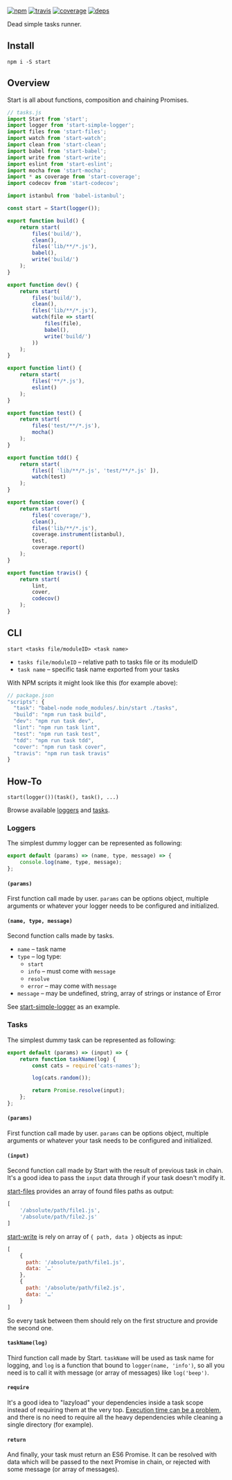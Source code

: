 [![npm](https://img.shields.io/npm/v/start.svg?style=flat-square)](https://www.npmjs.com/package/start)
[![travis](http://img.shields.io/travis/start-runner/start.svg?style=flat-square)](https://travis-ci.org/start-runner/start)
[![coverage](https://img.shields.io/codecov/c/github/start-runner/start.svg?style=flat-square)](https://codecov.io/github/start-runner/start)
[![deps](https://img.shields.io/gemnasium/start-runner/start.svg?style=flat-square)](https://gemnasium.com/start-runner/start)

Dead simple tasks runner.

## Install

```
npm i -S start
```

## Overview

Start is all about functions, composition and chaining Promises.

```js
// tasks.js
import Start from 'start';
import logger from 'start-simple-logger';
import files from 'start-files';
import watch from 'start-watch';
import clean from 'start-clean';
import babel from 'start-babel';
import write from 'start-write';
import eslint from 'start-eslint';
import mocha from 'start-mocha';
import * as coverage from 'start-coverage';
import codecov from 'start-codecov';

import istanbul from 'babel-istanbul';

const start = Start(logger());

export function build() {
    return start(
        files('build/'),
        clean(),
        files('lib/**/*.js'),
        babel(),
        write('build/')
    );
}

export function dev() {
    return start(
        files('build/'),
        clean(),
        files('lib/**/*.js'),
        watch(file => start(
            files(file),
            babel(),
            write('build/')
        ))
    );
}

export function lint() {
    return start(
        files('**/*.js'),
        eslint()
    );
}

export function test() {
    return start(
        files('test/**/*.js'),
        mocha()
    );
}

export function tdd() {
    return start(
        files([ 'lib/**/*.js', 'test/**/*.js' ]),
        watch(test)
    );
}

export function cover() {
    return start(
        files('coverage/'),
        clean(),
        files('lib/**/*.js'),
        coverage.instrument(istanbul),
        test,
        coverage.report()
    );
}

export function travis() {
    return start(
        lint,
        cover,
        codecov()
    );
}
```

## CLI

```
start <tasks file/moduleID> <task name>
```

* `tasks file/moduleID` – relative path to tasks file or its moduleID
* `task name` – specific task name exported from your tasks

With NPM scripts it might look like this (for example above):

```js
// package.json
"scripts": {
  "task": "babel-node node_modules/.bin/start ./tasks",
  "build": "npm run task build",
  "dev": "npm run task dev",
  "lint": "npm run task lint",
  "test": "npm run task test",
  "tdd": "npm run task tdd",
  "cover": "npm run task cover",
  "travis": "npm run task travis"
}
```

## How-To

`start(logger())(task(), task(), ...)`

Browse available [loggers](https://www.npmjs.com/browse/keyword/start-logger) and [tasks](https://www.npmjs.com/browse/keyword/start-tasks).

### Loggers

The simplest dummy logger can be represented as following:

```js
export default (params) => (name, type, message) => {
    console.log(name, type, message);
};
```

#### `(params)`

First function call made by user. `params` can be options object, multiple arguments or whatever your logger needs to be configured and initialized.

#### `(name, type, message)`

Second function calls made by tasks.

* `name` – task name
* `type` – log type:
  * `start`
  * `info` – must come with `message`
  * `resolve`
  * `error` – may come with `message`
* `message` – may be undefined, string, array of strings or instance of Error

See [start-simple-logger](https://github.com/start-runner/simple-logger) as an example.

### Tasks

The simplest dummy task can be represented as following:

```js
export default (params) => (input) => {
    return function taskName(log) {
        const cats = require('cats-names');

        log(cats.random());

        return Promise.resolve(input);
    };
};
```

#### `(params)`

First function call made by user. `params` can be options object, multiple arguments or whatever your task needs to be configured and initialized.

#### `(input)`

Second function call made by Start with the result of previous task in chain. It's a good idea to pass the `input` data through if your task doesn't modify it.

[start-files](https://github.com/start-runner/files) provides an array of found files paths as output:

```js
[
    '/absolute/path/file1.js',
    '/absolute/path/file2.js'
]
```

[start-write](https://github.com/start-runner/write) is rely on array of `{ path, data }` objects as input:

```js
[
    {
      path: '/absolute/path/file1.js',
      data: '…'
    },
    {
      path: '/absolute/path/file2.js',
      data: '…'
    }
]
```

So every task between them should rely on the first structure and provide the second one.

#### `taskName(log)`

Third function call made by Start. `taskName` will be used as task name for logging, and `log` is a function that bound to `logger(name, 'info')`, so all you need is to call it with message (or array of messages) like `log('beep')`.

#### `require`

It's a good idea to "lazyload" your dependencies inside a task scope instead of requiring them at the very top. [Execution time can be a problem](https://github.com/gulpjs/gulp/issues/632), and there is no need to require all the heavy dependencies while cleaning a single directory (for example).

#### `return`

And finally, your task must return an ES6 Promise. It can be resolved with data which will be passed to the next Promise in chain, or rejected with some message (or array of messages).
